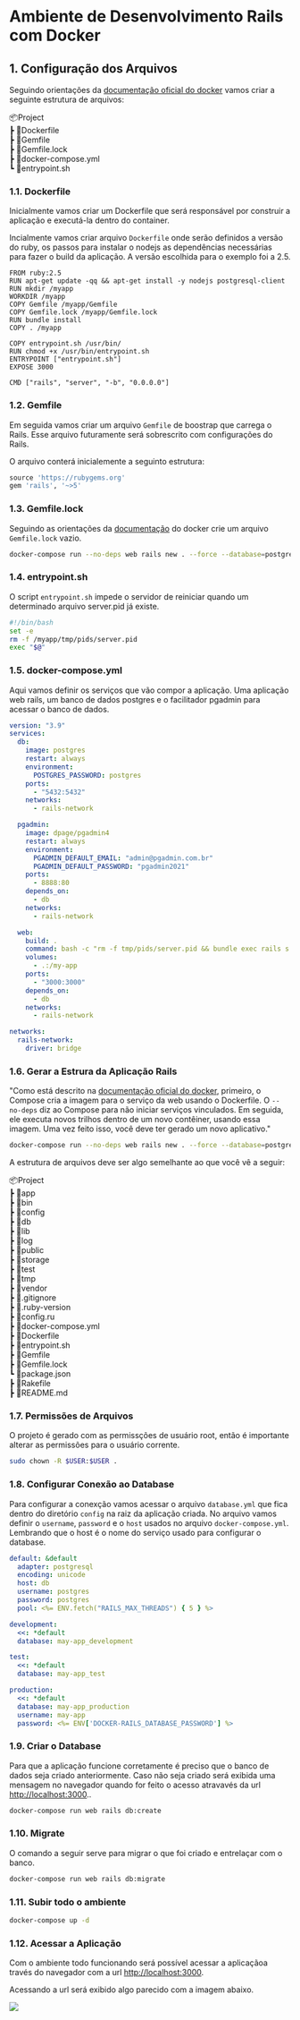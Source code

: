 # Ambiente de Desenvolvimento Rails com Docker

## 1. Configuração dos Arquivos

Seguindo orientações da [documentação oficial do docker](https://docs.docker.com/samples/rails/) vamos criar a seguinte estrutura de arquivos:

📦Project  
 ┣ 📜Dockerfile  
 ┣ 📜Gemfile  
 ┣ 📜Gemfile.lock  
 ┣ 📜docker-compose.yml  
 ┗ 📜entrypoint.sh  

### 1.1. Dockerfile

Inicialmente vamos criar um Dockerfile que será responsável por construir a aplicação e executá-la dentro do container.

Incialmente vamos criar arquivo ```Dockerfile``` onde serão definidos a versão do ruby, os passos para instalar o nodejs as dependências necessárias para fazer o build da aplicação. A versão escolhida para o exemplo foi a 2.5.

```DOCKER
FROM ruby:2.5
RUN apt-get update -qq && apt-get install -y nodejs postgresql-client
RUN mkdir /myapp
WORKDIR /myapp
COPY Gemfile /myapp/Gemfile
COPY Gemfile.lock /myapp/Gemfile.lock
RUN bundle install
COPY . /myapp

COPY entrypoint.sh /usr/bin/
RUN chmod +x /usr/bin/entrypoint.sh
ENTRYPOINT ["entrypoint.sh"]
EXPOSE 3000

CMD ["rails", "server", "-b", "0.0.0.0"]
```

### 1.2. Gemfile

Em seguida vamos criar um arquivo ```Gemfile``` de boostrap que carrega o Rails. Esse arquivo futuramente será sobrescrito com configurações do Rails.

O arquivo conterá inicialemente a seguinto estrutura:

```RUBY
source 'https://rubygems.org'
gem 'rails', '~>5'
```

### 1.3. Gemfile.lock

Seguindo as orientações da [documentação](https://docs.docker.com/samples/rails/) do docker crie um arquivo ```Gemfile.lock``` vazio.

```BASH
docker-compose run --no-deps web rails new . --force --database=postgresql
```
### 1.4. entrypoint&#46;sh

O script ```entrypoint.sh``` impede o servidor de reiniciar quando um determinado arquivo server.pid já existe.

```BASH
#!/bin/bash
set -e
rm -f /myapp/tmp/pids/server.pid
exec "$@"
```

### 1.5. docker-compose.yml

Aqui vamos definir os serviços que vão compor a aplicação. Uma aplicação web rails, um banco de dados postgres e o facilitador pgadmin para acessar o banco de dados.

```yaml
version: "3.9"
services:
  db:
    image: postgres
    restart: always
    environment:
      POSTGRES_PASSWORD: postgres
    ports:
      - "5432:5432"
    networks:
      - rails-network

  pgadmin:
    image: dpage/pgadmin4
    restart: always
    environment:
      PGADMIN_DEFAULT_EMAIL: "admin@pgadmin.com.br"
      PGADMIN_DEFAULT_PASSWORD: "pgadmin2021"
    ports:
      - 8888:80
    depends_on:
      - db
    networks:
      - rails-network

  web:
    build: .
    command: bash -c "rm -f tmp/pids/server.pid && bundle exec rails s -p 3000 -b '0.0.0.0'"
    volumes:
      - .:/my-app
    ports:
      - "3000:3000"
    depends_on:
      - db
    networks:
      - rails-network

networks:
  rails-network:
    driver: bridge
```

### 1.6. Gerar a Estrura da Aplicação Rails

"Como está descrito na [documentação oficial do docker](https://docs.docker.com/samples/rails/), primeiro, o Compose cria a imagem para o serviço da web usando o Dockerfile. O ```--no-deps``` diz ao Compose para não iniciar serviços vinculados. Em seguida, ele executa novos trilhos dentro de um novo contêiner, usando essa imagem. Uma vez feito isso, você deve ter gerado um novo aplicativo."

```BASH
docker-compose run --no-deps web rails new . --force --database=postgresql
```

A estrutura de arquivos deve ser algo semelhante ao que você vê a seguir:

📦Project  
 ┣ 📂app  
 ┣ 📂bin  
 ┣ 📂config  
 ┣ 📂db  
 ┣ 📂lib  
 ┣ 📂log  
 ┣ 📂public  
 ┣ 📂storage  
 ┣ 📂test  
 ┣ 📂tmp  
 ┣ 📂vendor  
 ┣ 📜.gitignore  
 ┣ 📜.ruby-version  
 ┣ 📜config.ru  
 ┣ 📜docker-compose.yml  
 ┣ 📜Dockerfile  
 ┣ 📜entrypoint.sh  
 ┣ 📜Gemfile  
 ┣ 📜Gemfile.lock  
 ┗ 📜package.json  
 ┣ 📜Rakefile  
 ┣ 📜README.md  

### 1.7. Permissões de Arquivos
O projeto é gerado com as permissções de usuário root, então é importante alterar as permissões para o usuário corrente.

```BASH
sudo chown -R $USER:$USER .
```

### 1.8. Configurar Conexão ao Database

Para configurar a conexção vamos acessar o arquivo `database.yml` que fica dentro do diretório `config` na raiz da aplicação criada. No arquivo vamos definir o `username`, `password` e o `host` usados no arquivo `docker-compose.yml`. Lembrando que o host é o nome do serviço usado para configurar o database.

```yaml
default: &default
  adapter: postgresql
  encoding: unicode
  host: db
  username: postgres
  password: postgres
  pool: <%= ENV.fetch("RAILS_MAX_THREADS") { 5 } %>

development:
  <<: *default
  database: may-app_development

test:
  <<: *default
  database: may-app_test

production:
  <<: *default
  database: may-app_production
  username: may-app
  password: <%= ENV['DOCKER-RAILS_DATABASE_PASSWORD'] %>

```

### 1.9. Criar o Database

Para que a aplicação funcione corretamente é preciso que o banco de dados seja criado anteriormente. Caso não seja criado será exibida uma mensagem no navegador quando for feito o acesso atravavés da url [http://localhost:3000](http://localhost:3000)..

```BASH
docker-compose run web rails db:create
```

### 1.10. Migrate

O comando a seguir serve para migrar o que foi criado e entrelaçar com o banco.

```BASH
docker-compose run web rails db:migrate
```

### 1.11. Subir todo o ambiente

```BASH
docker-compose up -d
```

### 1.12. Acessar a Aplicação

Com o ambiente todo funcionando será possível acessar a aplicaçãoa través do navegador com a url [http://localhost:3000](http://localhost:3000).

Acessando a url será exibido algo parecido com a imagem abaixo.

![](https://i.imgur.com/AGvHrgs.png)